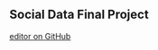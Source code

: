 ## Social Data Final Project

[editor on GitHub](https://github.com/Iman1997/socialdatawebsite/edit/gh-pages/index.md)

<html lang="en">
  <head>
      <meta charset="utf-8">
      <title>Bokeh Plot</title>
        <script type="text/javascript" src="https://cdn.bokeh.org/bokeh/release/bokeh-2.4.2.min.js"></script>
        <script type="text/javascript">
            Bokeh.set_log_level("info");
        </script>  
  </head>
  <body>
              <div class="bk-root" id="086a0bb3-4878-4a31-9b52-f856897c20e6" data-root-id="1986"></div> 
        <script type="application/json" id="2587">
          {"1860289c-3ef2-45ee-8f95-f5b0a6f41348":{"defs":[],"roots":{"references":[{"attributes":{"tabs":[{"id":"1875"},{"id":"1930"},{"id":"1985"}]},"id":"1986","type":"Tabs"},{"attributes":{"below":[{"id":"1943"}],"center":[{"id":"1946"},{"id":"1950"},{"id":"1981"}],"left":[{"id":"1947"}],"renderers":[{"id":"1969"}],"title":{"id":"1933"},"toolbar":{"id":"1958"},"x_range":{"id":"1935"},"x_scale":{"id":"1939"},"y_range":{"id":"1937"},"y_scale":{"id":"1941"}},"id":"1932","subtype":"Figure","type":"Plot"},{"attributes":{"click_policy":"mute","coordinates":null,"group":null,"items":[{"id":"1982"}]},"id":"1981","type":"Legend"},{"attributes":{"source":{"id":"1931"}},"id":"1970","type":"CDSView"},{"attributes":{"fill_alpha":{"value":0.2},"fill_color":{"value":"#748074"},"hatch_alpha":{"value":0.2},"hatch_color":{"value":"#748074"},"line_alpha":{"value":0.2},"line_color":{"value":"white"},"top":{"field":"SpotPriceDKK"},"x":{"field":"Hour"}},"id":"1968","type":"VBar"},{"attributes":{"coordinates":null,"data_source":{"id":"1931"},"glyph":{"id":"1966"},"group":null,"hover_glyph":null,"muted_glyph":{"id":"1968"},"nonselection_glyph":{"id":"1967"},"view":{"id":"1970"}},"id":"1969","type":"GlyphRenderer"},{"attributes":{"data":{"Month":[1,2,3,4,5,6,7,8,9,10,11,12],"SpotPriceDKK":{"__ndarray__":"xiRqTKJ2aEC5HoXr0f9gQPLmRdCI32FAorLD1OW/XUByMCgHg1xgQEqf9EmfI2pACjmSkCOCZ0Dk/zz+T49xQFft6Ux2JnJA3CfMocdnaEDQHTkhlqxrQM0CA0xYC3FA","dtype":"float64","order":"little","shape":[12]}},"selected":{"id":"1869"},"selection_policy":{"id":"1868"}},"id":"1821","type":"ColumnDataSource"},{"attributes":{"label":{"value":"Hourly energy price"},"renderers":[{"id":"1969"}]},"id":"1982","type":"LegendItem"},{"attributes":{},"id":"1897","type":"WheelZoomTool"},{"attributes":{},"id":"1880","type":"DataRange1d"},{"attributes":{},"id":"1893","type":"BasicTicker"},{"attributes":{},"id":"1889","type":"BasicTicker"},{"attributes":{"axis":{"id":"1833"},"coordinates":null,"group":null,"ticker":null},"id":"1836","type":"Grid"},{"attributes":{"bottom_units":"screen","coordinates":null,"fill_alpha":0.5,"fill_color":"lightgrey","group":null,"left_units":"screen","level":"overlay","line_alpha":1.0,"line_color":"black","line_dash":[4,4],"line_width":2,"right_units":"screen","syncable":false,"top_units":"screen"},"id":"1847","type":"BoxAnnotation"},{"attributes":{},"id":"1829","type":"LinearScale"},{"attributes":{},"id":"1901","type":"HelpTool"},{"attributes":{"callback":null,"renderers":[{"id":"1969"}],"tooltips":[["Hourly energy price","@SpotPriceDKK"]]},"id":"1983","type":"HoverTool"},{"attributes":{},"id":"1831","type":"LinearScale"},{"attributes":{"axis":{"id":"1888"},"coordinates":null,"group":null,"ticker":null},"id":"1891","type":"Grid"},{"attributes":{"axis_label":"Day of week","coordinates":null,"formatter":{"id":"1921"},"group":null,"major_label_policy":{"id":"1922"},"ticker":{"id":"1889"}},"id":"1888","type":"LinearAxis"},{"attributes":{"axis":{"id":"1892"},"coordinates":null,"dimension":1,"group":null,"ticker":null},"id":"1895","type":"Grid"},{"attributes":{},"id":"1884","type":"LinearScale"},{"attributes":{"fill_alpha":{"value":0.1},"fill_color":{"value":"#748074"},"hatch_alpha":{"value":0.1},"hatch_color":{"value":"#748074"},"line_alpha":{"value":0.1},"line_color":{"value":"white"},"top":{"field":"SpotPriceDKK"},"x":{"field":"Month"}},"id":"1857","type":"VBar"},{"attributes":{"axis_label":"Energy price","coordinates":null,"formatter":{"id":"1918"},"group":null,"major_label_policy":{"id":"1919"},"ticker":{"id":"1893"}},"id":"1892","type":"LinearAxis"},{"attributes":{},"id":"1973","type":"BasicTickFormatter"},{"attributes":{},"id":"1886","type":"LinearScale"},{"attributes":{"coordinates":null,"group":null,"text":"Weekly energy price"},"id":"1878","type":"Title"},{"attributes":{"child":{"id":"1877"},"title":"Daily"},"id":"1930","type":"Panel"},{"attributes":{},"id":"1974","type":"AllLabels"},{"attributes":{},"id":"1882","type":"DataRange1d"},{"attributes":{"fill_alpha":{"value":0.1},"fill_color":{"value":"#748074"},"hatch_alpha":{"value":0.1},"hatch_color":{"value":"#748074"},"line_alpha":{"value":0.1},"line_color":{"value":"white"},"top":{"field":"SpotPriceDKK"},"x":{"field":"Weekday"}},"id":"1912","type":"VBar"},{"attributes":{},"id":"1976","type":"BasicTickFormatter"},{"attributes":{},"id":"1896","type":"PanTool"},{"attributes":{"overlay":{"id":"1902"}},"id":"1898","type":"BoxZoomTool"},{"attributes":{"axis":{"id":"1837"},"coordinates":null,"dimension":1,"group":null,"ticker":null},"id":"1840","type":"Grid"},{"attributes":{},"id":"1899","type":"SaveTool"},{"attributes":{},"id":"1977","type":"AllLabels"},{"attributes":{},"id":"1900","type":"ResetTool"},{"attributes":{"bottom_units":"screen","coordinates":null,"fill_alpha":0.5,"fill_color":"lightgrey","group":null,"left_units":"screen","level":"overlay","line_alpha":1.0,"line_color":"black","line_dash":[4,4],"line_width":2,"right_units":"screen","syncable":false,"top_units":"screen"},"id":"1902","type":"BoxAnnotation"},{"attributes":{},"id":"1838","type":"BasicTicker"},{"attributes":{"source":{"id":"1876"}},"id":"1915","type":"CDSView"},{"attributes":{},"id":"1924","type":"Selection"},{"attributes":{},"id":"1978","type":"UnionRenderers"},{"attributes":{"data":{"SpotPriceDKK":{"__ndarray__":"kl8s+QUga0CpZjdDAE9sQDcFmYhR4GtANPguV6Zfa0ALGxfYB3prQK+6d0hUjGNA+OP2yyf7X0A=","dtype":"float64","order":"little","shape":[7]},"Weekday":[0,1,2,3,4,5,6]},"selected":{"id":"1924"},"selection_policy":{"id":"1923"}},"id":"1876","type":"ColumnDataSource"},{"attributes":{"source":{"id":"1821"}},"id":"1860","type":"CDSView"},{"attributes":{},"id":"1979","type":"Selection"},{"attributes":{"fill_color":{"value":"#748074"},"hatch_color":{"value":"#748074"},"line_color":{"value":"white"},"top":{"field":"SpotPriceDKK"},"x":{"field":"Weekday"}},"id":"1911","type":"VBar"},{"attributes":{"axis_label":"Month of year","coordinates":null,"formatter":{"id":"1866"},"group":null,"major_label_policy":{"id":"1867"},"ticker":{"id":"1834"}},"id":"1833","type":"LinearAxis"},{"attributes":{"tools":[{"id":"1841"},{"id":"1842"},{"id":"1843"},{"id":"1844"},{"id":"1845"},{"id":"1846"},{"id":"1873"}]},"id":"1848","type":"Toolbar"},{"attributes":{},"id":"1923","type":"UnionRenderers"},{"attributes":{"click_policy":"mute","coordinates":null,"group":null,"items":[{"id":"1872"}]},"id":"1871","type":"Legend"},{"attributes":{},"id":"1834","type":"BasicTicker"},{"attributes":{"fill_alpha":{"value":0.2},"fill_color":{"value":"#748074"},"hatch_alpha":{"value":0.2},"hatch_color":{"value":"#748074"},"line_alpha":{"value":0.2},"line_color":{"value":"white"},"top":{"field":"SpotPriceDKK"},"x":{"field":"Month"}},"id":"1858","type":"VBar"},{"attributes":{"label":{"value":"Monthly energy price"},"renderers":[{"id":"1859"}]},"id":"1872","type":"LegendItem"},{"attributes":{"coordinates":null,"data_source":{"id":"1821"},"glyph":{"id":"1856"},"group":null,"hover_glyph":null,"muted_glyph":{"id":"1858"},"nonselection_glyph":{"id":"1857"},"view":{"id":"1860"}},"id":"1859","type":"GlyphRenderer"},{"attributes":{"axis_label":"Energy price","coordinates":null,"formatter":{"id":"1863"},"group":null,"major_label_policy":{"id":"1864"},"ticker":{"id":"1838"}},"id":"1837","type":"LinearAxis"},{"attributes":{"below":[{"id":"1888"}],"center":[{"id":"1891"},{"id":"1895"},{"id":"1926"}],"left":[{"id":"1892"}],"renderers":[{"id":"1914"}],"title":{"id":"1878"},"toolbar":{"id":"1903"},"x_range":{"id":"1880"},"x_scale":{"id":"1884"},"y_range":{"id":"1882"},"y_scale":{"id":"1886"}},"id":"1877","subtype":"Figure","type":"Plot"},{"attributes":{"coordinates":null,"data_source":{"id":"1876"},"glyph":{"id":"1911"},"group":null,"hover_glyph":null,"muted_glyph":{"id":"1913"},"nonselection_glyph":{"id":"1912"},"view":{"id":"1915"}},"id":"1914","type":"GlyphRenderer"},{"attributes":{"callback":null,"renderers":[{"id":"1859"}],"tooltips":[["Monthly energy price","@SpotPriceDKK"]]},"id":"1873","type":"HoverTool"},{"attributes":{"click_policy":"mute","coordinates":null,"group":null,"items":[{"id":"1927"}]},"id":"1926","type":"Legend"},{"attributes":{"data":{"Hour":[0,1,2,3,4,5,6,7,8,9,10,11,12,13,14,15,16,17,18,19,20,21,22,23],"SpotPriceDKK":{"__ndarray__":"3rZETPOCYkA8W1xUbadgQAR6DSuvLl9Aop/OX7U7XkD3Qml4jH1fQHRVkiDr02FA1nMznsU8Z0CIppCsxeZtQOy8SrhLl3BAM/WsT8i4bkCRR5Wr7ExsQPsA2VUcImtABbm5VCShaUDn8JGWlRxoQH4m1L5WHGdAzAcix07EZ0AgaVnJa/ppQCd919OtaG9AqSn3Xvu+cEAoVi3wIy9xQFEM1R7RXm5AuEhguMTkakAhs6NRekBoQPqBm6VddmRA","dtype":"float64","order":"little","shape":[24]}},"selected":{"id":"1979"},"selection_policy":{"id":"1978"}},"id":"1931","type":"ColumnDataSource"},{"attributes":{"tools":[{"id":"1896"},{"id":"1897"},{"id":"1898"},{"id":"1899"},{"id":"1900"},{"id":"1901"},{"id":"1928"}]},"id":"1903","type":"Toolbar"},{"attributes":{"callback":null,"renderers":[{"id":"1914"}],"tooltips":[["Weekly energy price","@SpotPriceDKK"]]},"id":"1928","type":"HoverTool"},{"attributes":{"label":{"value":"Weekly energy price"},"renderers":[{"id":"1914"}]},"id":"1927","type":"LegendItem"},{"attributes":{"fill_alpha":{"value":0.2},"fill_color":{"value":"#748074"},"hatch_alpha":{"value":0.2},"hatch_color":{"value":"#748074"},"line_alpha":{"value":0.2},"line_color":{"value":"white"},"top":{"field":"SpotPriceDKK"},"x":{"field":"Weekday"}},"id":"1913","type":"VBar"},{"attributes":{"fill_color":{"value":"#748074"},"hatch_color":{"value":"#748074"},"line_color":{"value":"white"},"top":{"field":"SpotPriceDKK"},"x":{"field":"Hour"}},"id":"1966","type":"VBar"},{"attributes":{"coordinates":null,"group":null,"text":"Monthly energy price"},"id":"1823","type":"Title"},{"attributes":{},"id":"1827","type":"DataRange1d"},{"attributes":{},"id":"1825","type":"DataRange1d"},{"attributes":{},"id":"1869","type":"Selection"},{"attributes":{},"id":"1868","type":"UnionRenderers"},{"attributes":{},"id":"1918","type":"BasicTickFormatter"},{"attributes":{},"id":"1864","type":"AllLabels"},{"attributes":{},"id":"1919","type":"AllLabels"},{"attributes":{},"id":"1952","type":"WheelZoomTool"},{"attributes":{},"id":"1935","type":"DataRange1d"},{"attributes":{},"id":"1921","type":"BasicTickFormatter"},{"attributes":{"axis":{"id":"1947"},"coordinates":null,"dimension":1,"group":null,"ticker":null},"id":"1950","type":"Grid"},{"attributes":{},"id":"1845","type":"ResetTool"},{"attributes":{},"id":"1844","type":"SaveTool"},{"attributes":{},"id":"1922","type":"AllLabels"},{"attributes":{},"id":"1948","type":"BasicTicker"},{"attributes":{},"id":"1944","type":"BasicTicker"},{"attributes":{},"id":"1863","type":"BasicTickFormatter"},{"attributes":{},"id":"1954","type":"SaveTool"},{"attributes":{"axis_label":"Energy price","coordinates":null,"formatter":{"id":"1973"},"group":null,"major_label_policy":{"id":"1974"},"ticker":{"id":"1948"}},"id":"1947","type":"LinearAxis"},{"attributes":{},"id":"1846","type":"HelpTool"},{"attributes":{"child":{"id":"1932"},"title":"Hourly"},"id":"1985","type":"Panel"},{"attributes":{},"id":"1841","type":"PanTool"},{"attributes":{},"id":"1867","type":"AllLabels"},{"attributes":{"axis_label":"Hour of day","coordinates":null,"formatter":{"id":"1976"},"group":null,"major_label_policy":{"id":"1977"},"ticker":{"id":"1944"}},"id":"1943","type":"LinearAxis"},{"attributes":{},"id":"1939","type":"LinearScale"},{"attributes":{"overlay":{"id":"1957"}},"id":"1953","type":"BoxZoomTool"},{"attributes":{},"id":"1955","type":"ResetTool"},{"attributes":{"fill_color":{"value":"#748074"},"hatch_color":{"value":"#748074"},"line_color":{"value":"white"},"top":{"field":"SpotPriceDKK"},"x":{"field":"Month"}},"id":"1856","type":"VBar"},{"attributes":{"coordinates":null,"group":null,"text":"Hourly energy price"},"id":"1933","type":"Title"},{"attributes":{},"id":"1842","type":"WheelZoomTool"},{"attributes":{},"id":"1941","type":"LinearScale"},{"attributes":{},"id":"1956","type":"HelpTool"},{"attributes":{"fill_alpha":{"value":0.1},"fill_color":{"value":"#748074"},"hatch_alpha":{"value":0.1},"hatch_color":{"value":"#748074"},"line_alpha":{"value":0.1},"line_color":{"value":"white"},"top":{"field":"SpotPriceDKK"},"x":{"field":"Hour"}},"id":"1967","type":"VBar"},{"attributes":{},"id":"1937","type":"DataRange1d"},{"attributes":{"axis":{"id":"1943"},"coordinates":null,"group":null,"ticker":null},"id":"1946","type":"Grid"},{"attributes":{"bottom_units":"screen","coordinates":null,"fill_alpha":0.5,"fill_color":"lightgrey","group":null,"left_units":"screen","level":"overlay","line_alpha":1.0,"line_color":"black","line_dash":[4,4],"line_width":2,"right_units":"screen","syncable":false,"top_units":"screen"},"id":"1957","type":"BoxAnnotation"},{"attributes":{"child":{"id":"1822"},"title":"Monthly"},"id":"1875","type":"Panel"},{"attributes":{},"id":"1951","type":"PanTool"},{"attributes":{"tools":[{"id":"1951"},{"id":"1952"},{"id":"1953"},{"id":"1954"},{"id":"1955"},{"id":"1956"},{"id":"1983"}]},"id":"1958","type":"Toolbar"},{"attributes":{"overlay":{"id":"1847"}},"id":"1843","type":"BoxZoomTool"},{"attributes":{"below":[{"id":"1833"}],"center":[{"id":"1836"},{"id":"1840"},{"id":"1871"}],"left":[{"id":"1837"}],"renderers":[{"id":"1859"}],"title":{"id":"1823"},"toolbar":{"id":"1848"},"x_range":{"id":"1825"},"x_scale":{"id":"1829"},"y_range":{"id":"1827"},"y_scale":{"id":"1831"}},"id":"1822","subtype":"Figure","type":"Plot"},{"attributes":{},"id":"1866","type":"BasicTickFormatter"}],"root_ids":["1986"]},"title":"Bokeh Application","version":"2.4.2"}}
        </script>
        <script type="text/javascript">
          (function() {
            const fn = function() {
              Bokeh.safely(function() {
                (function(root) {
                  function embed_document(root) {
                    
                  const docs_json = document.getElementById('2587').textContent;
                  const render_items = [{"docid":"1860289c-3ef2-45ee-8f95-f5b0a6f41348","root_ids":["1986"],"roots":{"1986":"086a0bb3-4878-4a31-9b52-f856897c20e6"}}];
                  root.Bokeh.embed.embed_items(docs_json, render_items);
                
                  }
                  if (root.Bokeh !== undefined) {
                    embed_document(root);
                  } else {
                    let attempts = 0;
                    const timer = setInterval(function(root) {
                      if (root.Bokeh !== undefined) {
                        clearInterval(timer);
                        embed_document(root);
                      } else {
                        attempts++;
                        if (attempts > 100) {
                          clearInterval(timer);
                          console.log("Bokeh: ERROR: Unable to run BokehJS code because BokehJS library is missing");
                        }
                      }
                    }, 10, root)
                  }
                })(window);
              });
            };
            if (document.readyState != "loading") fn();
            else document.addEventListener("DOMContentLoaded", fn);
          })();
        </script>
  </body>
</html>

<html lang="en">
  <head>
      <meta charset="utf-8">
      <title>Bokeh Plot</title>  
        <script type="text/javascript" src="https://cdn.bokeh.org/bokeh/release/bokeh-2.4.2.min.js"></script>
        <script type="text/javascript">
            Bokeh.set_log_level("info");
        </script>  
  </head>
  <body>
              <div class="bk-root" id="cb082558-90ac-4ed5-8fd0-d5d1c013297c" data-root-id="5807"></div>
         <script type="application/json" id="6624">
          {"5b117451-04a4-4d11-a886-641847ffa203":{"defs":[],"roots":{"references":[{"attributes":{"tabs":[{"id":"5806"},{"id":"5733"},{"id":"4769"}]},"id":"5807","type":"Tabs"},{"attributes":{"source":{"id":"3115"}},"id":"5717","type":"CDSView"},{"attributes":{"source":{"id":"3114"}},"id":"5699","type":"CDSView"},{"attributes":{},"id":"5673","type":"BasicTicker"},{"attributes":{"source":{"id":"3189"}},"id":"4735","type":"CDSView"},{"attributes":{"below":[{"id":"5672"}],"center":[{"id":"5675"},{"id":"5679"},{"id":"5710"}],"left":[{"id":"5676"}],"renderers":[{"id":"5698"},{"id":"5716"}],"title":{"id":"5662"},"toolbar":{"id":"5687"},"x_range":{"id":"5664"},"x_scale":{"id":"5668"},"y_range":{"id":"5666"},"y_scale":{"id":"5670"}},"id":"5661","subtype":"Figure","type":"Plot"},{"attributes":{"overlay":{"id":"5686"}},"id":"5682","type":"BoxZoomTool"},{"attributes":{"click_policy":"mute","coordinates":null,"group":null,"items":[{"id":"5711"},{"id":"5730"}]},"id":"5710","type":"Legend"},{"attributes":{},"id":"3108","type":"Selection"},{"attributes":{"source":{"id":"3039"}},"id":"5772","type":"CDSView"},{"attributes":{"data":{"Month":{"__ndarray__":"AAAAAAAA8D8AAAAAAAAAQAAAAAAAAAhAAAAAAAAAEEAAAAAAAAAUQAAAAAAAABhAAAAAAAAAHEAAAAAAAAAgQAAAAAAAACJAAAAAAAAAJEAAAAAAAAAmQAAAAAAAAChA","dtype":"float64","order":"little","shape":[12]},"Sum":{"__ndarray__":"927+SPt9sECrVguL/tywQO1z5rxlea9AaEUjAb0ZrEDU4Twzx76rQEZGRfKDaaxAU3sgtZOqqkDMd8B8z8esQNhsq5REiqxAOik0gkOyrkB/xjymmyWwQFxHbS96ALBA","dtype":"float64","order":"little","shape":[12]},"fraction":{"__ndarray__":"/9dV/eIB5z9ABCiw+CDsPxgoF/K22e8/O40yzUS18D8WyQFAYF7wPz6lZXIg8O8/+iOsllZI8D8ZDqOXG4LwPzWQcYdIOfA/JB8Jeb3w8D86sLBxr8XwP2PR70ilBfA/","dtype":"float64","order":"little","shape":[12]}},"selected":{"id":"3088"},"selection_policy":{"id":"3087"}},"id":"3039","type":"ColumnDataSource"},{"attributes":{},"id":"3183","type":"Selection"},{"attributes":{},"id":"3258","type":"Selection"},{"attributes":{"fill_alpha":{"value":0.2},"fill_color":{"value":"#748074"},"hatch_alpha":{"value":0.2},"hatch_color":{"value":"#748074"},"line_alpha":{"value":0.2},"line_color":{"value":"white"},"top":{"field":"Sum"},"x":{"field":"Weekday"}},"id":"5697","type":"VBar"},{"attributes":{"fill_alpha":{"value":0.2},"fill_color":{"value":"#748074"},"hatch_alpha":{"value":0.2},"hatch_color":{"value":"#748074"},"line_alpha":{"value":0.2},"line_color":{"value":"white"},"top":{"field":"Sum"},"x":{"field":"Hour"}},"id":"4733","type":"VBar"},{"attributes":{},"id":"3182","type":"UnionRenderers"},{"attributes":{"coordinates":null,"data_source":{"id":"3114"},"glyph":{"id":"5695"},"group":null,"hover_glyph":null,"muted_glyph":{"id":"5697"},"nonselection_glyph":{"id":"5696"},"view":{"id":"5699"}},"id":"5698","type":"GlyphRenderer"},{"attributes":{"coordinates":null,"data_source":{"id":"3189"},"glyph":{"id":"4731"},"group":null,"hover_glyph":null,"muted_glyph":{"id":"4733"},"nonselection_glyph":{"id":"4732"},"view":{"id":"4735"}},"id":"4734","type":"GlyphRenderer"},{"attributes":{},"id":"5756","type":"SaveTool"},{"attributes":{"click_policy":"mute","coordinates":null,"group":null,"items":[{"id":"5784"},{"id":"5803"}]},"id":"5783","type":"Legend"},{"attributes":{"label":{"value":"Daily average green production (MWh/h)"},"renderers":[{"id":"5716"}]},"id":"5730","type":"LegendItem"},{"attributes":{},"id":"3107","type":"UnionRenderers"},{"attributes":{},"id":"3257","type":"UnionRenderers"},{"attributes":{"fill_alpha":{"value":0.2},"fill_color":{"value":"#748074"},"hatch_alpha":{"value":0.2},"hatch_color":{"value":"#748074"},"line_alpha":{"value":0.2},"line_color":{"value":"white"},"top":{"field":"Sum"},"x":{"field":"Month"}},"id":"5770","type":"VBar"},{"attributes":{"coordinates":null,"data_source":{"id":"3039"},"glyph":{"id":"5768"},"group":null,"hover_glyph":null,"muted_glyph":{"id":"5770"},"nonselection_glyph":{"id":"5769"},"view":{"id":"5772"}},"id":"5771","type":"GlyphRenderer"},{"attributes":{},"id":"5666","type":"DataRange1d"},{"attributes":{"label":{"value":"Monthly average production (MWh/h)"},"renderers":[{"id":"5771"}]},"id":"5784","type":"LegendItem"},{"attributes":{"coordinates":null,"group":null,"text":"Daily average production (MWh/h)"},"id":"5662","type":"Title"},{"attributes":{"tools":[{"id":"5753"},{"id":"5754"},{"id":"5755"},{"id":"5756"},{"id":"5757"},{"id":"5758"},{"id":"5804"}]},"id":"5760","type":"Toolbar"},{"attributes":{"fill_alpha":{"value":0.1},"fill_color":{"value":"#748074"},"hatch_alpha":{"value":0.1},"hatch_color":{"value":"#748074"},"line_alpha":{"value":0.1},"line_color":{"value":"white"},"top":{"field":"Sum"},"x":{"field":"Weekday"}},"id":"5696","type":"VBar"},{"attributes":{},"id":"5668","type":"LinearScale"},{"attributes":{"coordinates":null,"group":null,"text":"Hourly average production (MWh/h)"},"id":"4698","type":"Title"},{"attributes":{"fill_alpha":{"value":0.2},"fill_color":{"value":"green"},"hatch_alpha":{"value":0.2},"hatch_color":{"value":"green"},"line_alpha":{"value":0.2},"line_color":{"value":"white"},"top":{"field":"Sum"},"x":{"field":"Weekday"}},"id":"5715","type":"VBar"},{"attributes":{},"id":"5680","type":"PanTool"},{"attributes":{"source":{"id":"3040"}},"id":"5790","type":"CDSView"},{"attributes":{},"id":"5754","type":"WheelZoomTool"},{"attributes":{"coordinates":null,"data_source":{"id":"3115"},"glyph":{"id":"5713"},"group":null,"hover_glyph":null,"muted_glyph":{"id":"5715"},"nonselection_glyph":{"id":"5714"},"view":{"id":"5717"}},"id":"5716","type":"GlyphRenderer"},{"attributes":{"data":{"OffshoreWindPower":{"__ndarray__":"1m09pLtDhkBCw811mkWGQMwjxjxi2IZAYLqLFRx7h0B/U55LNJyFQPSRTDgRS4dARpAvJK67iEA=","dtype":"float64","order":"little","shape":[7]},"OnshoreWindPower":{"__ndarray__":"WvasoxYFkECtpSdH0yGQQKGjCzq67JBAglG97/mikUA4qLadpuyOQDmLUcUr3ZFAfi40jwe4lEA=","dtype":"float64","order":"little","shape":[7]},"SolarPower":{"__ndarray__":"U46bOFTtYkDo6hS1h5piQLs3sHsDK2JAPzWsDlVAYkBri4MFxZ9hQDEFs1ht4WBAiSO9VnDnX0A=","dtype":"float64","order":"little","shape":[7]},"Sum":{"__ndarray__":"Dx/f/J6EnUCrJLF48ZedQH685MdLnp5AWrVYnJKon0BJ71oVZnicQNk0jgzinp9AbORb0yqKoUA=","dtype":"float64","order":"little","shape":[7]},"Weekday":{"__ndarray__":"AAAAAAAAAAAAAAAAAADwPwAAAAAAAABAAAAAAAAACEAAAAAAAAAQQAAAAAAAABRAAAAAAAAAGEA=","dtype":"float64","order":"little","shape":[7]}},"selected":{"id":"3183"},"selection_policy":{"id":"3182"}},"id":"3115","type":"ColumnDataSource"},{"attributes":{"bottom_units":"screen","coordinates":null,"fill_alpha":0.5,"fill_color":"lightgrey","group":null,"left_units":"screen","level":"overlay","line_alpha":1.0,"line_color":"black","line_dash":[4,4],"line_width":2,"right_units":"screen","syncable":false,"top_units":"screen"},"id":"5759","type":"BoxAnnotation"},{"attributes":{},"id":"4738","type":"BasicTickFormatter"},{"attributes":{"axis_label":"Average production (MWh/h)","coordinates":null,"formatter":{"id":"5775"},"group":null,"major_label_policy":{"id":"5776"},"ticker":{"id":"5750"}},"id":"5749","type":"LinearAxis"},{"attributes":{},"id":"5683","type":"SaveTool"},{"attributes":{},"id":"5750","type":"BasicTicker"},{"attributes":{"fill_alpha":{"value":0.1},"fill_color":{"value":"green"},"hatch_alpha":{"value":0.1},"hatch_color":{"value":"green"},"line_alpha":{"value":0.1},"line_color":{"value":"white"},"top":{"field":"Sum"},"x":{"field":"Weekday"}},"id":"5714","type":"VBar"},{"attributes":{},"id":"4739","type":"AllLabels"},{"attributes":{"below":[{"id":"5745"}],"center":[{"id":"5748"},{"id":"5752"},{"id":"5783"}],"left":[{"id":"5749"}],"renderers":[{"id":"5771"},{"id":"5789"}],"title":{"id":"5735"},"toolbar":{"id":"5760"},"x_range":{"id":"5737"},"x_scale":{"id":"5741"},"y_range":{"id":"5739"},"y_scale":{"id":"5743"}},"id":"5734","subtype":"Figure","type":"Plot"},{"attributes":{"fill_color":{"value":"#748074"},"hatch_color":{"value":"#748074"},"line_color":{"value":"white"},"top":{"field":"Sum"},"x":{"field":"Hour"}},"id":"4731","type":"VBar"},{"attributes":{},"id":"4741","type":"BasicTickFormatter"},{"attributes":{"fill_alpha":{"value":0.1},"fill_color":{"value":"#748074"},"hatch_alpha":{"value":0.1},"hatch_color":{"value":"#748074"},"line_alpha":{"value":0.1},"line_color":{"value":"white"},"top":{"field":"Sum"},"x":{"field":"Hour"}},"id":"4732","type":"VBar"},{"attributes":{"below":[{"id":"4708"}],"center":[{"id":"4711"},{"id":"4715"},{"id":"4746"}],"left":[{"id":"4712"}],"renderers":[{"id":"4734"},{"id":"4752"}],"title":{"id":"4698"},"toolbar":{"id":"4723"},"x_range":{"id":"4700"},"x_scale":{"id":"4704"},"y_range":{"id":"4702"},"y_scale":{"id":"4706"}},"id":"4697","subtype":"Figure","type":"Plot"},{"attributes":{},"id":"5670","type":"LinearScale"},{"attributes":{"data":{"Hour":[0,1,2,3,4,5,6,7,8,9,10,11,12,13,14,15,16,17,18,19,20,21,22,23],"OffshoreWindPower":{"__ndarray__":"4bGTLfllh0CGwpkg/UyHQAuIHquCyYZAgSbpral0hkDswdmajEOGQDHzoWFZS4ZAsITJcbNyhkDUMRWCZsuGQNN1vsmZ2IZAHapd7xCMhkAN9vHcD0KGQD88oY06LYZApuMeI5HohUACxMvq5paFQG8g3+d1goVAgYN36kHbhUBQ/3Cn2baGQHkkgeodkIdAQS7xZyL3h0DfJmo/6GGIQFyCgWuva4hABDNnCVhGiEAxA3UEll6IQBpzx63nA4hA","dtype":"float64","order":"little","shape":[24]},"OnshoreWindPower":{"__ndarray__":"NiFU1clrkEBX3dVo62eQQLuc7zLVSJBA74OZykZEkEDnyqamjTWQQO/l815+B5BAaGZ9KN6jj0AznohXW6GPQNEsMmjPNpBATSNGJWSWkECm8eUKYUaRQO1yEkZEBJJA5zaZ6sNkkkCRKJa3HKCSQH0muyn6rZJABr0KmtLSkkAlE+ye8+6SQIqRmtow1pJAXgl8IS+TkkAGBx1Z8w2SQOMwGbEeZZFAS7uCGT/ckEDKi57b5LaQQA49W8E1gpBA","dtype":"float64","order":"little","shape":[24]},"SolarPower":{"__ndarray__":"aRWTVjFp+T9pFZNWMWn5P+xLCrIpe/k/n3fnmPN++T8+1gD/eaL6P7wwqY+iuBFA0TdQdeTYM0B2czF9LqhNQOhHCa1O9WBAG2rMHbfSbEDq2qfN+TB0QI9BZOqJTnhAphzBH2d5ekCN6hCh73Z6QAFpSWn7mHhAn7j+x+N2dUDNySPykQxxQAj/vujQJ2hAnfn+NFyiXEDxVrL6U9VKQFnm57rTIzJAxRX9Jfj6DkDgymFg5iz8P76xOs50Cvo/","dtype":"float64","order":"little","shape":[24]},"Sum":{"__ndarray__":"655zuCAlnEBfY3hFxBScQFNj61L1s5tADlF0XvuEm0ATbJOS/F2bQLmIVLLjPptAa7b4Xqxam0Cgc7hgoiOcQLeQsiLGwZ1An4WugMN2n0CzcWS207mgQLgQvgNCl6FA8ncMIrP7oUCbIqAKpgSiQHqI/vu5yqFAdxajQBaPoUCgwpZ3wkahQNSBefac0aBADEhiDHMsoEAuracYkhWfQKqRxbWF451AWFNJmugOnUDVJXEXO+2cQEeFcjWsipxA","dtype":"float64","order":"little","shape":[24]}},"selected":{"id":"3258"},"selection_policy":{"id":"3257"}},"id":"3190","type":"ColumnDataSource"},{"attributes":{"fill_color":{"value":"green"},"hatch_color":{"value":"green"},"line_color":{"value":"white"},"top":{"field":"Sum"},"x":{"field":"Hour"}},"id":"4749","type":"VBar"},{"attributes":{},"id":"4742","type":"AllLabels"},{"attributes":{},"id":"4700","type":"DataRange1d"},{"attributes":{},"id":"4702","type":"DataRange1d"},{"attributes":{},"id":"5775","type":"BasicTickFormatter"},{"attributes":{},"id":"4706","type":"LinearScale"},{"attributes":{"axis_label":"Average production (MWh/h)","coordinates":null,"formatter":{"id":"5702"},"group":null,"major_label_policy":{"id":"5703"},"ticker":{"id":"5677"}},"id":"5676","type":"LinearAxis"},{"attributes":{},"id":"5776","type":"AllLabels"},{"attributes":{},"id":"4709","type":"BasicTicker"},{"attributes":{"axis":{"id":"4708"},"coordinates":null,"group":null,"ticker":null},"id":"4711","type":"Grid"},{"attributes":{"fill_color":{"value":"#748074"},"hatch_color":{"value":"#748074"},"line_color":{"value":"white"},"top":{"field":"Sum"},"x":{"field":"Weekday"}},"id":"5695","type":"VBar"},{"attributes":{},"id":"4704","type":"LinearScale"},{"attributes":{},"id":"5778","type":"BasicTickFormatter"},{"attributes":{"axis_label":"Hour of day","coordinates":null,"formatter":{"id":"4741"},"group":null,"major_label_policy":{"id":"4742"},"ticker":{"id":"4709"}},"id":"4708","type":"LinearAxis"},{"attributes":{},"id":"5753","type":"PanTool"},{"attributes":{},"id":"5664","type":"DataRange1d"},{"attributes":{"fill_alpha":{"value":0.1},"fill_color":{"value":"#748074"},"hatch_alpha":{"value":0.1},"hatch_color":{"value":"#748074"},"line_alpha":{"value":0.1},"line_color":{"value":"white"},"top":{"field":"Sum"},"x":{"field":"Month"}},"id":"5769","type":"VBar"},{"attributes":{},"id":"5779","type":"AllLabels"},{"attributes":{},"id":"5677","type":"BasicTicker"},{"attributes":{"overlay":{"id":"4722"}},"id":"4718","type":"BoxZoomTool"},{"attributes":{"label":{"value":"Hourly average production (MWh/h)"},"renderers":[{"id":"4734"}]},"id":"4747","type":"LegendItem"},{"attributes":{"axis_label":"Average production (MWh/h)","coordinates":null,"formatter":{"id":"4738"},"group":null,"major_label_policy":{"id":"4739"},"ticker":{"id":"4713"}},"id":"4712","type":"LinearAxis"},{"attributes":{"label":{"value":"Monthly average green production (MWh/h)"},"renderers":[{"id":"5789"}]},"id":"5803","type":"LegendItem"},{"attributes":{},"id":"4721","type":"HelpTool"},{"attributes":{"fill_color":{"value":"green"},"hatch_color":{"value":"green"},"line_color":{"value":"white"},"top":{"field":"Sum"},"x":{"field":"Weekday"}},"id":"5713","type":"VBar"},{"attributes":{},"id":"4713","type":"BasicTicker"},{"attributes":{},"id":"4719","type":"SaveTool"},{"attributes":{},"id":"5681","type":"WheelZoomTool"},{"attributes":{},"id":"4720","type":"ResetTool"},{"attributes":{"axis":{"id":"5676"},"coordinates":null,"dimension":1,"group":null,"ticker":null},"id":"5679","type":"Grid"},{"attributes":{"axis_label":"Day of week","coordinates":null,"formatter":{"id":"5705"},"group":null,"major_label_policy":{"id":"5706"},"ticker":{"id":"5673"}},"id":"5672","type":"LinearAxis"},{"attributes":{"axis":{"id":"5672"},"coordinates":null,"group":null,"ticker":null},"id":"5675","type":"Grid"},{"attributes":{"overlay":{"id":"5759"}},"id":"5755","type":"BoxZoomTool"},{"attributes":{"axis":{"id":"5749"},"coordinates":null,"dimension":1,"group":null,"ticker":null},"id":"5752","type":"Grid"},{"attributes":{"bottom_units":"screen","coordinates":null,"fill_alpha":0.5,"fill_color":"lightgrey","group":null,"left_units":"screen","level":"overlay","line_alpha":1.0,"line_color":"black","line_dash":[4,4],"line_width":2,"right_units":"screen","syncable":false,"top_units":"screen"},"id":"4722","type":"BoxAnnotation"},{"attributes":{},"id":"5741","type":"LinearScale"},{"attributes":{"axis_label":"Month of year","coordinates":null,"formatter":{"id":"5778"},"group":null,"major_label_policy":{"id":"5779"},"ticker":{"id":"5746"}},"id":"5745","type":"LinearAxis"},{"attributes":{"tools":[{"id":"4716"},{"id":"4717"},{"id":"4718"},{"id":"4719"},{"id":"4720"},{"id":"4721"},{"id":"4767"}]},"id":"4723","type":"Toolbar"},{"attributes":{"axis":{"id":"4712"},"coordinates":null,"dimension":1,"group":null,"ticker":null},"id":"4715","type":"Grid"},{"attributes":{"fill_color":{"value":"#748074"},"hatch_color":{"value":"#748074"},"line_color":{"value":"white"},"top":{"field":"Sum"},"x":{"field":"Month"}},"id":"5768","type":"VBar"},{"attributes":{},"id":"5757","type":"ResetTool"},{"attributes":{},"id":"5758","type":"HelpTool"},{"attributes":{"axis":{"id":"5745"},"coordinates":null,"group":null,"ticker":null},"id":"5748","type":"Grid"},{"attributes":{"coordinates":null,"group":null,"text":"Monthly average production (MWh/h)"},"id":"5735","type":"Title"},{"attributes":{"click_policy":"mute","coordinates":null,"group":null,"items":[{"id":"4747"},{"id":"4766"}]},"id":"4746","type":"Legend"},{"attributes":{"fill_color":{"value":"green"},"hatch_color":{"value":"green"},"line_color":{"value":"white"},"top":{"field":"Sum"},"x":{"field":"Month"}},"id":"5786","type":"VBar"},{"attributes":{},"id":"5746","type":"BasicTicker"},{"attributes":{"label":{"value":"Daily average production (MWh/h)"},"renderers":[{"id":"5698"}]},"id":"5711","type":"LegendItem"},{"attributes":{"child":{"id":"5661"},"title":"Daily"},"id":"5733","type":"Panel"},{"attributes":{},"id":"5737","type":"DataRange1d"},{"attributes":{"data":{"Hour":[0,1,2,3,4,5,6,7,8,9,10,11,12,13,14,15,16,17,18,19,20,21,22,23],"Sum":{"__ndarray__":"eeve7YeDqEBpg5FV9J6nQEqxwdcpMqdAP3jsZMstp0C6qCh8THunQKXCxPuxoKhAcO/I31Guq0Dxkv3R5EivQG8WXvr+o7BAf+qGFEH3sED6iMEqRT2xQIbQYAg9MrFAQvNCsA/+sEAjMgyH1uKwQEnZHKR7mLBAp8gtc89RsEAJ0LSb+YewQNiLKGhzorFAI6kFFjqDsUDdzxb23Y+wQLf1tZEYUa9Alf3oJua0rUALfDixSd+rQItzAFDE56lA","dtype":"float64","order":"little","shape":[24]},"fraction":{"__ndarray__":"lBbwWhB24z//11X94gHnP0AEKLD4IOw/GCgX8rbZ7z87jTLNRLXwPxbJAUBgXvA/PqVlciDw7z/6I6yWVkjwPxkOo5cbgvA/NZBxh0g58D8kHwl5vfDwPzqwsHGvxfA/Y9HvSKUF8D8AVlrowi/vP7ILRuGR8u0/8wZdMrc27D/1t9cngN/pP5NF8u2GiOg/ELacLgQs6T8kO3v3223pP2S2p844v+k/MMHBx3p07T9b8wsab53vPzW+jEAKgvA/","dtype":"float64","order":"little","shape":[24]}},"selected":{"id":"3238"},"selection_policy":{"id":"3237"}},"id":"3189","type":"ColumnDataSource"},{"attributes":{"callback":null,"formatters":{"$Sum":"numeral"},"renderers":[{"id":"5698"}],"tooltips":[["Sum of average daily production (MWh/h)","@Sum{0.00}"],["Average fraction of daily green production (MWh/h)","@fraction"]]},"id":"5731","type":"HoverTool"},{"attributes":{},"id":"3087","type":"UnionRenderers"},{"attributes":{},"id":"5739","type":"DataRange1d"},{"attributes":{},"id":"3088","type":"Selection"},{"attributes":{},"id":"5743","type":"LinearScale"},{"attributes":{},"id":"5705","type":"BasicTickFormatter"},{"attributes":{},"id":"4716","type":"PanTool"},{"attributes":{"callback":null,"formatters":{"$Sum":"numeral"},"renderers":[{"id":"4734"}],"tooltips":[["Sum of average hourly production (MWh/h)","@Sum{0.00}"],["Average fraction of hourly green production (MWh/h)","@fraction"]]},"id":"4767","type":"HoverTool"},{"attributes":{"coordinates":null,"data_source":{"id":"3190"},"glyph":{"id":"4749"},"group":null,"hover_glyph":null,"muted_glyph":{"id":"4751"},"nonselection_glyph":{"id":"4750"},"view":{"id":"4753"}},"id":"4752","type":"GlyphRenderer"},{"attributes":{"child":{"id":"4697"},"title":"Hourly"},"id":"4769","type":"Panel"},{"attributes":{"fill_alpha":{"value":0.1},"fill_color":{"value":"green"},"hatch_alpha":{"value":0.1},"hatch_color":{"value":"green"},"line_alpha":{"value":0.1},"line_color":{"value":"white"},"top":{"field":"Sum"},"x":{"field":"Hour"}},"id":"4750","type":"VBar"},{"attributes":{},"id":"3237","type":"UnionRenderers"},{"attributes":{"source":{"id":"3190"}},"id":"4753","type":"CDSView"},{"attributes":{"fill_alpha":{"value":0.2},"fill_color":{"value":"green"},"hatch_alpha":{"value":0.2},"hatch_color":{"value":"green"},"line_alpha":{"value":0.2},"line_color":{"value":"white"},"top":{"field":"Sum"},"x":{"field":"Hour"}},"id":"4751","type":"VBar"},{"attributes":{"data":{"Month":{"__ndarray__":"AAAAAAAA8D8AAAAAAAAAQAAAAAAAAAhAAAAAAAAAEEAAAAAAAAAUQAAAAAAAABhAAAAAAAAAHEAAAAAAAAAgQAAAAAAAACJAAAAAAAAAJEAAAAAAAAAmQAAAAAAAAChA","dtype":"float64","order":"little","shape":[12]},"OffshoreWindPower":{"__ndarray__":"8Arf3XjrkEBB0iXsmVqQQEa3Ei5/NolAiVfiKKu4g0Ck+nxKfiaEQGUI4TyRZntA42mF8yujhEB6UawXJRF5QPKLJb8QE4NAi1jDY53YikBsiJM/8FiKQLNMtbjImohA","dtype":"float64","order":"little","shape":[12]},"OnshoreWindPower":{"__ndarray__":"p/m9M+VrnED33ACyg0adQC0ncI+NFJRA9tZyyh28j0Bny6hsNFWQQK3B5jqhP4RAv1jyiyXQkECM8BpexCSBQNxVrOCqs4tAOiSUDC2rkEA2/S4eIg6RQDTqM974HIxA","dtype":"float64","order":"little","shape":[12]},"SolarPower":{"__ndarray__":"UgxeKAE0MkBYaf96leVFQPhl/E+RvWFAhjccNL98a0CGgw7rTNpvQIdeEsT6snFA8R4L7zE7bED/z+P/PFJtQO4a83WDbGNAnO8xpD+zU0AnF7elAelBQN4oWKZNaiNA","dtype":"float64","order":"little","shape":[12]},"Sum":{"__ndarray__":"ZT4fCxfQpkBBVf8kJSinQMiHPKi/c6FAMR4uYPwpnUAqGUkvvWOeQJI6sJ0zZpVAjnGWwyGpnkCkBvUU84CSQEVUpz7u0JlAeu+4uK9Sn0AleiZL4smeQMZLwWa1gppA","dtype":"float64","order":"little","shape":[12]}},"selected":{"id":"3108"},"selection_policy":{"id":"3107"}},"id":"3040","type":"ColumnDataSource"},{"attributes":{"label":{"value":"Hourly average green production (MWh/h)"},"renderers":[{"id":"4752"}]},"id":"4766","type":"LegendItem"},{"attributes":{},"id":"3238","type":"Selection"},{"attributes":{},"id":"4717","type":"WheelZoomTool"},{"attributes":{},"id":"5703","type":"AllLabels"},{"attributes":{},"id":"3162","type":"UnionRenderers"},{"attributes":{},"id":"3163","type":"Selection"},{"attributes":{"callback":null,"formatters":{"$Sum":"numeral"},"renderers":[{"id":"5771"}],"tooltips":[["Sum of average monthly production (MWh/h)","@Sum{0.00}"],["Average fraction of monthly green production (MWh/h)","@fraction"]]},"id":"5804","type":"HoverTool"},{"attributes":{},"id":"5706","type":"AllLabels"},{"attributes":{"coordinates":null,"data_source":{"id":"3040"},"glyph":{"id":"5786"},"group":null,"hover_glyph":null,"muted_glyph":{"id":"5788"},"nonselection_glyph":{"id":"5787"},"view":{"id":"5790"}},"id":"5789","type":"GlyphRenderer"},{"attributes":{"child":{"id":"5734"},"title":"Monthly"},"id":"5806","type":"Panel"},{"attributes":{"fill_alpha":{"value":0.1},"fill_color":{"value":"green"},"hatch_alpha":{"value":0.1},"hatch_color":{"value":"green"},"line_alpha":{"value":0.1},"line_color":{"value":"white"},"top":{"field":"Sum"},"x":{"field":"Month"}},"id":"5787","type":"VBar"},{"attributes":{"fill_alpha":{"value":0.2},"fill_color":{"value":"green"},"hatch_alpha":{"value":0.2},"hatch_color":{"value":"green"},"line_alpha":{"value":0.2},"line_color":{"value":"white"},"top":{"field":"Sum"},"x":{"field":"Month"}},"id":"5788","type":"VBar"},{"attributes":{"data":{"Sum":{"__ndarray__":"y7OQEQIGr0BpaFMD6IGvQHlHh3eUfK9A1+Urg2Zdr0A1INDOinOuQL//81Bhh6tADJUdpn5Bq0A=","dtype":"float64","order":"little","shape":[7]},"Weekday":{"__ndarray__":"AAAAAAAAAAAAAAAAAADwPwAAAAAAAABAAAAAAAAACEAAAAAAAAAQQAAAAAAAABRAAAAAAAAAGEA=","dtype":"float64","order":"little","shape":[7]},"fraction":{"__ndarray__":"lBbwWhB24z//11X94gHnP0AEKLD4IOw/GCgX8rbZ7z87jTLNRLXwPxbJAUBgXvA/PqVlciDw7z8=","dtype":"float64","order":"little","shape":[7]}},"selected":{"id":"3163"},"selection_policy":{"id":"3162"}},"id":"3114","type":"ColumnDataSource"},{"attributes":{},"id":"5685","type":"HelpTool"},{"attributes":{},"id":"5684","type":"ResetTool"},{"attributes":{},"id":"5702","type":"BasicTickFormatter"},{"attributes":{"bottom_units":"screen","coordinates":null,"fill_alpha":0.5,"fill_color":"lightgrey","group":null,"left_units":"screen","level":"overlay","line_alpha":1.0,"line_color":"black","line_dash":[4,4],"line_width":2,"right_units":"screen","syncable":false,"top_units":"screen"},"id":"5686","type":"BoxAnnotation"},{"attributes":{"tools":[{"id":"5680"},{"id":"5681"},{"id":"5682"},{"id":"5683"},{"id":"5684"},{"id":"5685"},{"id":"5731"}]},"id":"5687","type":"Toolbar"}],"root_ids":["5807"]},"title":"Bokeh Application","version":"2.4.2"}}
        </script>
        <script type="text/javascript">
          (function() {
            const fn = function() {
              Bokeh.safely(function() {
                (function(root) {
                  function embed_document(root) {
                    
                  const docs_json = document.getElementById('6624').textContent;
                  const render_items = [{"docid":"5b117451-04a4-4d11-a886-641847ffa203","root_ids":["5807"],"roots":{"5807":"cb082558-90ac-4ed5-8fd0-d5d1c013297c"}}];
                  root.Bokeh.embed.embed_items(docs_json, render_items);
                
                  }
                  if (root.Bokeh !== undefined) {
                    embed_document(root);
                  } else {
                    let attempts = 0;
                    const timer = setInterval(function(root) {
                      if (root.Bokeh !== undefined) {
                        clearInterval(timer);
                        embed_document(root);
                      } else {
                        attempts++;
                        if (attempts > 100) {
                          clearInterval(timer);
                          console.log("Bokeh: ERROR: Unable to run BokehJS code because BokehJS library is missing");
                        }
                      }
                    }, 10, root)
                  }
                })(window);
              });
            };
            if (document.readyState != "loading") fn();
            else document.addEventListener("DOMContentLoaded", fn);
          })();
        </script>
  </body>
</html>

<html lang="en">
  <head>  
      <meta charset="utf-8">
      <title>Bokeh Plot</title>        
        <script type="text/javascript" src="https://cdn.bokeh.org/bokeh/release/bokeh-2.4.2.min.js"></script>
        <script type="text/javascript">
            Bokeh.set_log_level("info");
        </script>    
  </head>
  <body>
              <div class="bk-root" id="13a6abcd-a223-43e4-8d76-882c2fe44078" data-root-id="3264"></div>      
        <script type="application/json" id="4009">
          {"f989ff04-24fd-44be-b053-fa5a503f3a75":{"defs":[],"roots":{"references":[{"attributes":{"tabs":[{"id":"3113"},{"id":"3188"},{"id":"3263"}]},"id":"3264","type":"Tabs"},{"attributes":{},"id":"3044","type":"DataRange1d"},{"attributes":{"fill_alpha":{"value":0.1},"fill_color":{"value":"green"},"hatch_alpha":{"value":0.1},"hatch_color":{"value":"green"},"line_alpha":{"value":0.1},"line_color":{"value":"white"},"top":{"field":"Sum"},"x":{"field":"Hour"}},"id":"3244","type":"VBar"},{"attributes":{"coordinates":null,"data_source":{"id":"3190"},"glyph":{"id":"3243"},"group":null,"hover_glyph":null,"muted_glyph":{"id":"3245"},"nonselection_glyph":{"id":"3244"},"view":{"id":"3247"}},"id":"3246","type":"GlyphRenderer"},{"attributes":{"fill_alpha":{"value":0.1},"fill_color":{"value":"#748074"},"hatch_alpha":{"value":0.1},"hatch_color":{"value":"#748074"},"line_alpha":{"value":0.1},"line_color":{"value":"white"},"top":{"field":"Sum"},"x":{"field":"Month"}},"id":"3076","type":"VBar"},{"attributes":{"label":{"value":"Hourly average green production (MWh/h)"},"renderers":[{"id":"3171"}]},"id":"3185","type":"LegendItem"},{"attributes":{"child":{"id":"3041"},"title":"Monthly"},"id":"3113","type":"Panel"},{"attributes":{"tools":[{"id":"3135"},{"id":"3136"},{"id":"3137"},{"id":"3138"},{"id":"3139"},{"id":"3140"},{"id":"3186"}]},"id":"3142","type":"Toolbar"},{"attributes":{"source":{"id":"3190"}},"id":"3247","type":"CDSView"},{"attributes":{},"id":"3046","type":"DataRange1d"},{"attributes":{},"id":"3050","type":"LinearScale"},{"attributes":{"fill_alpha":{"value":0.2},"fill_color":{"value":"green"},"hatch_alpha":{"value":0.2},"hatch_color":{"value":"green"},"line_alpha":{"value":0.2},"line_color":{"value":"white"},"top":{"field":"Sum"},"x":{"field":"Hour"}},"id":"3245","type":"VBar"},{"attributes":{"coordinates":null,"group":null,"text":"Hourly average production (MWh/h)"},"id":"3042","type":"Title"},{"attributes":{"callback":null,"formatters":{"$Sum":"numeral"},"renderers":[{"id":"3078"}],"tooltips":[["Sum of average hourly production (MWh/h)","@Sum{0.00}"],["Average fraction of monthly green production (MWh/h)","@fraction"]]},"id":"3111","type":"HoverTool"},{"attributes":{"click_policy":"mute","coordinates":null,"group":null,"items":[{"id":"3241"},{"id":"3260"}]},"id":"3240","type":"Legend"},{"attributes":{},"id":"3053","type":"BasicTicker"},{"attributes":{},"id":"3108","type":"Selection"},{"attributes":{},"id":"3048","type":"LinearScale"},{"attributes":{"data":{"Month":{"__ndarray__":"AAAAAAAA8D8AAAAAAAAAQAAAAAAAAAhAAAAAAAAAEEAAAAAAAAAUQAAAAAAAABhAAAAAAAAAHEAAAAAAAAAgQAAAAAAAACJAAAAAAAAAJEAAAAAAAAAmQAAAAAAAAChA","dtype":"float64","order":"little","shape":[12]},"Sum":{"__ndarray__":"927+SPt9sECrVguL/tywQO1z5rxlea9AaEUjAb0ZrEDU4Twzx76rQEZGRfKDaaxAU3sgtZOqqkDMd8B8z8esQNhsq5REiqxAOik0gkOyrkB/xjymmyWwQFxHbS96ALBA","dtype":"float64","order":"little","shape":[12]},"fraction":{"__ndarray__":"/9dV/eIB5z9ABCiw+CDsPxgoF/K22e8/O40yzUS18D8WyQFAYF7wPz6lZXIg8O8/+iOsllZI8D8ZDqOXG4LwPzWQcYdIOfA/JB8Jeb3w8D86sLBxr8XwP2PR70ilBfA/","dtype":"float64","order":"little","shape":[12]}},"selected":{"id":"3088"},"selection_policy":{"id":"3087"}},"id":"3039","type":"ColumnDataSource"},{"attributes":{},"id":"3061","type":"WheelZoomTool"},{"attributes":{"axis_label":"Hour of day","coordinates":null,"formatter":{"id":"3085"},"group":null,"major_label_policy":{"id":"3086"},"ticker":{"id":"3053"}},"id":"3052","type":"LinearAxis"},{"attributes":{"label":{"value":"Hourly average production (MWh/h)"},"renderers":[{"id":"3228"}]},"id":"3241","type":"LegendItem"},{"attributes":{},"id":"3183","type":"Selection"},{"attributes":{},"id":"3064","type":"ResetTool"},{"attributes":{},"id":"3258","type":"Selection"},{"attributes":{},"id":"3182","type":"UnionRenderers"},{"attributes":{"fill_alpha":{"value":0.1},"fill_color":{"value":"green"},"hatch_alpha":{"value":0.1},"hatch_color":{"value":"green"},"line_alpha":{"value":0.1},"line_color":{"value":"white"},"top":{"field":"Sum"},"x":{"field":"Month"}},"id":"3094","type":"VBar"},{"attributes":{},"id":"3107","type":"UnionRenderers"},{"attributes":{},"id":"3257","type":"UnionRenderers"},{"attributes":{"axis":{"id":"3056"},"coordinates":null,"dimension":1,"group":null,"ticker":null},"id":"3059","type":"Grid"},{"attributes":{"overlay":{"id":"3066"}},"id":"3062","type":"BoxZoomTool"},{"attributes":{"axis":{"id":"3052"},"coordinates":null,"group":null,"ticker":null},"id":"3055","type":"Grid"},{"attributes":{"coordinates":null,"data_source":{"id":"3039"},"glyph":{"id":"3075"},"group":null,"hover_glyph":null,"muted_glyph":{"id":"3077"},"nonselection_glyph":{"id":"3076"},"view":{"id":"3079"}},"id":"3078","type":"GlyphRenderer"},{"attributes":{},"id":"3065","type":"HelpTool"},{"attributes":{"bottom_units":"screen","coordinates":null,"fill_alpha":0.5,"fill_color":"lightgrey","group":null,"left_units":"screen","level":"overlay","line_alpha":1.0,"line_color":"black","line_dash":[4,4],"line_width":2,"right_units":"screen","syncable":false,"top_units":"screen"},"id":"3066","type":"BoxAnnotation"},{"attributes":{"source":{"id":"3039"}},"id":"3079","type":"CDSView"},{"attributes":{},"id":"3135","type":"PanTool"},{"attributes":{"fill_color":{"value":"green"},"hatch_color":{"value":"green"},"line_color":{"value":"white"},"top":{"field":"Sum"},"x":{"field":"Hour"}},"id":"3243","type":"VBar"},{"attributes":{"click_policy":"mute","coordinates":null,"group":null,"items":[{"id":"3091"},{"id":"3110"}]},"id":"3090","type":"Legend"},{"attributes":{},"id":"3063","type":"SaveTool"},{"attributes":{"tools":[{"id":"3060"},{"id":"3061"},{"id":"3062"},{"id":"3063"},{"id":"3064"},{"id":"3065"},{"id":"3111"}]},"id":"3067","type":"Toolbar"},{"attributes":{"label":{"value":"Hourly average production (MWh/h)"},"renderers":[{"id":"3078"}]},"id":"3091","type":"LegendItem"},{"attributes":{"data":{"OffshoreWindPower":{"__ndarray__":"1m09pLtDhkBCw811mkWGQMwjxjxi2IZAYLqLFRx7h0B/U55LNJyFQPSRTDgRS4dARpAvJK67iEA=","dtype":"float64","order":"little","shape":[7]},"OnshoreWindPower":{"__ndarray__":"WvasoxYFkECtpSdH0yGQQKGjCzq67JBAglG97/mikUA4qLadpuyOQDmLUcUr3ZFAfi40jwe4lEA=","dtype":"float64","order":"little","shape":[7]},"SolarPower":{"__ndarray__":"U46bOFTtYkDo6hS1h5piQLs3sHsDK2JAPzWsDlVAYkBri4MFxZ9hQDEFs1ht4WBAiSO9VnDnX0A=","dtype":"float64","order":"little","shape":[7]},"Sum":{"__ndarray__":"Dx/f/J6EnUCrJLF48ZedQH685MdLnp5AWrVYnJKon0BJ71oVZnicQNk0jgzinp9AbORb0yqKoUA=","dtype":"float64","order":"little","shape":[7]},"Weekday":{"__ndarray__":"AAAAAAAAAAAAAAAAAADwPwAAAAAAAABAAAAAAAAACEAAAAAAAAAQQAAAAAAAABRAAAAAAAAAGEA=","dtype":"float64","order":"little","shape":[7]}},"selected":{"id":"3183"},"selection_policy":{"id":"3182"}},"id":"3115","type":"ColumnDataSource"},{"attributes":{"fill_alpha":{"value":0.2},"fill_color":{"value":"#748074"},"hatch_alpha":{"value":0.2},"hatch_color":{"value":"#748074"},"line_alpha":{"value":0.2},"line_color":{"value":"white"},"top":{"field":"Sum"},"x":{"field":"Month"}},"id":"3077","type":"VBar"},{"attributes":{},"id":"3060","type":"PanTool"},{"attributes":{"coordinates":null,"data_source":{"id":"3040"},"glyph":{"id":"3093"},"group":null,"hover_glyph":null,"muted_glyph":{"id":"3095"},"nonselection_glyph":{"id":"3094"},"view":{"id":"3097"}},"id":"3096","type":"GlyphRenderer"},{"attributes":{"coordinates":null,"data_source":{"id":"3114"},"glyph":{"id":"3150"},"group":null,"hover_glyph":null,"muted_glyph":{"id":"3152"},"nonselection_glyph":{"id":"3151"},"view":{"id":"3154"}},"id":"3153","type":"GlyphRenderer"},{"attributes":{},"id":"3139","type":"ResetTool"},{"attributes":{},"id":"3057","type":"BasicTicker"},{"attributes":{"axis_label":"Average production (MWh/h)","coordinates":null,"formatter":{"id":"3157"},"group":null,"major_label_policy":{"id":"3158"},"ticker":{"id":"3132"}},"id":"3131","type":"LinearAxis"},{"attributes":{"below":[{"id":"3052"}],"center":[{"id":"3055"},{"id":"3059"},{"id":"3090"}],"left":[{"id":"3056"}],"renderers":[{"id":"3078"},{"id":"3096"}],"title":{"id":"3042"},"toolbar":{"id":"3067"},"x_range":{"id":"3044"},"x_scale":{"id":"3048"},"y_range":{"id":"3046"},"y_scale":{"id":"3050"}},"id":"3041","subtype":"Figure","type":"Plot"},{"attributes":{"source":{"id":"3040"}},"id":"3097","type":"CDSView"},{"attributes":{"data":{"Hour":[0,1,2,3,4,5,6,7,8,9,10,11,12,13,14,15,16,17,18,19,20,21,22,23],"OffshoreWindPower":{"__ndarray__":"4bGTLfllh0CGwpkg/UyHQAuIHquCyYZAgSbpral0hkDswdmajEOGQDHzoWFZS4ZAsITJcbNyhkDUMRWCZsuGQNN1vsmZ2IZAHapd7xCMhkAN9vHcD0KGQD88oY06LYZApuMeI5HohUACxMvq5paFQG8g3+d1goVAgYN36kHbhUBQ/3Cn2baGQHkkgeodkIdAQS7xZyL3h0DfJmo/6GGIQFyCgWuva4hABDNnCVhGiEAxA3UEll6IQBpzx63nA4hA","dtype":"float64","order":"little","shape":[24]},"OnshoreWindPower":{"__ndarray__":"NiFU1clrkEBX3dVo62eQQLuc7zLVSJBA74OZykZEkEDnyqamjTWQQO/l815+B5BAaGZ9KN6jj0AznohXW6GPQNEsMmjPNpBATSNGJWSWkECm8eUKYUaRQO1yEkZEBJJA5zaZ6sNkkkCRKJa3HKCSQH0muyn6rZJABr0KmtLSkkAlE+ye8+6SQIqRmtow1pJAXgl8IS+TkkAGBx1Z8w2SQOMwGbEeZZFAS7uCGT/ckEDKi57b5LaQQA49W8E1gpBA","dtype":"float64","order":"little","shape":[24]},"SolarPower":{"__ndarray__":"aRWTVjFp+T9pFZNWMWn5P+xLCrIpe/k/n3fnmPN++T8+1gD/eaL6P7wwqY+iuBFA0TdQdeTYM0B2czF9LqhNQOhHCa1O9WBAG2rMHbfSbEDq2qfN+TB0QI9BZOqJTnhAphzBH2d5ekCN6hCh73Z6QAFpSWn7mHhAn7j+x+N2dUDNySPykQxxQAj/vujQJ2hAnfn+NFyiXEDxVrL6U9VKQFnm57rTIzJAxRX9Jfj6DkDgymFg5iz8P76xOs50Cvo/","dtype":"float64","order":"little","shape":[24]},"Sum":{"__ndarray__":"655zuCAlnEBfY3hFxBScQFNj61L1s5tADlF0XvuEm0ATbJOS/F2bQLmIVLLjPptAa7b4Xqxam0Cgc7hgoiOcQLeQsiLGwZ1An4WugMN2n0CzcWS207mgQLgQvgNCl6FA8ncMIrP7oUCbIqAKpgSiQHqI/vu5yqFAdxajQBaPoUCgwpZ3wkahQNSBefac0aBADEhiDHMsoEAuracYkhWfQKqRxbWF451AWFNJmugOnUDVJXEXO+2cQEeFcjWsipxA","dtype":"float64","order":"little","shape":[24]}},"selected":{"id":"3258"},"selection_policy":{"id":"3257"}},"id":"3190","type":"ColumnDataSource"},{"attributes":{"fill_alpha":{"value":0.2},"fill_color":{"value":"#748074"},"hatch_alpha":{"value":0.2},"hatch_color":{"value":"#748074"},"line_alpha":{"value":0.2},"line_color":{"value":"white"},"top":{"field":"Sum"},"x":{"field":"Hour"}},"id":"3227","type":"VBar"},{"attributes":{"fill_color":{"value":"#748074"},"hatch_color":{"value":"#748074"},"line_color":{"value":"white"},"top":{"field":"Sum"},"x":{"field":"Hour"}},"id":"3225","type":"VBar"},{"attributes":{"bottom_units":"screen","coordinates":null,"fill_alpha":0.5,"fill_color":"lightgrey","group":null,"left_units":"screen","level":"overlay","line_alpha":1.0,"line_color":"black","line_dash":[4,4],"line_width":2,"right_units":"screen","syncable":false,"top_units":"screen"},"id":"3216","type":"BoxAnnotation"},{"attributes":{},"id":"3132","type":"BasicTicker"},{"attributes":{"overlay":{"id":"3216"}},"id":"3212","type":"BoxZoomTool"},{"attributes":{},"id":"3210","type":"PanTool"},{"attributes":{"bottom_units":"screen","coordinates":null,"fill_alpha":0.5,"fill_color":"lightgrey","group":null,"left_units":"screen","level":"overlay","line_alpha":1.0,"line_color":"black","line_dash":[4,4],"line_width":2,"right_units":"screen","syncable":false,"top_units":"screen"},"id":"3141","type":"BoxAnnotation"},{"attributes":{},"id":"3136","type":"WheelZoomTool"},{"attributes":{"fill_alpha":{"value":0.1},"fill_color":{"value":"#748074"},"hatch_alpha":{"value":0.1},"hatch_color":{"value":"#748074"},"line_alpha":{"value":0.1},"line_color":{"value":"white"},"top":{"field":"Sum"},"x":{"field":"Hour"}},"id":"3226","type":"VBar"},{"attributes":{"axis":{"id":"3202"},"coordinates":null,"group":null,"ticker":null},"id":"3205","type":"Grid"},{"attributes":{},"id":"3213","type":"SaveTool"},{"attributes":{"child":{"id":"3191"},"title":"Hourly"},"id":"3263","type":"Panel"},{"attributes":{"axis_label":"Average production (MWh/h)","coordinates":null,"formatter":{"id":"3232"},"group":null,"major_label_policy":{"id":"3233"},"ticker":{"id":"3207"}},"id":"3206","type":"LinearAxis"},{"attributes":{},"id":"3082","type":"BasicTickFormatter"},{"attributes":{},"id":"3207","type":"BasicTicker"},{"attributes":{},"id":"3083","type":"AllLabels"},{"attributes":{"axis_label":"Average production (MWh/h)","coordinates":null,"formatter":{"id":"3082"},"group":null,"major_label_policy":{"id":"3083"},"ticker":{"id":"3057"}},"id":"3056","type":"LinearAxis"},{"attributes":{},"id":"3140","type":"HelpTool"},{"attributes":{"axis":{"id":"3131"},"coordinates":null,"dimension":1,"group":null,"ticker":null},"id":"3134","type":"Grid"},{"attributes":{"label":{"value":"Hourly average green production (MWh/h)"},"renderers":[{"id":"3246"}]},"id":"3260","type":"LegendItem"},{"attributes":{},"id":"3085","type":"BasicTickFormatter"},{"attributes":{"callback":null,"formatters":{"$Sum":"numeral"},"renderers":[{"id":"3228"}],"tooltips":[["Sum of average hourly production (MWh/h)","@Sum{0.00}"],["Average fraction of hourly green production (MWh/h)","@fraction"]]},"id":"3261","type":"HoverTool"},{"attributes":{"below":[{"id":"3202"}],"center":[{"id":"3205"},{"id":"3209"},{"id":"3240"}],"left":[{"id":"3206"}],"renderers":[{"id":"3228"},{"id":"3246"}],"title":{"id":"3192"},"toolbar":{"id":"3217"},"x_range":{"id":"3194"},"x_scale":{"id":"3198"},"y_range":{"id":"3196"},"y_scale":{"id":"3200"}},"id":"3191","subtype":"Figure","type":"Plot"},{"attributes":{},"id":"3086","type":"AllLabels"},{"attributes":{},"id":"3211","type":"WheelZoomTool"},{"attributes":{},"id":"3138","type":"SaveTool"},{"attributes":{},"id":"3194","type":"DataRange1d"},{"attributes":{"tools":[{"id":"3210"},{"id":"3211"},{"id":"3212"},{"id":"3213"},{"id":"3214"},{"id":"3215"},{"id":"3261"}]},"id":"3217","type":"Toolbar"},{"attributes":{"label":{"value":"Hourly average green production (MWh/h)"},"renderers":[{"id":"3096"}]},"id":"3110","type":"LegendItem"},{"attributes":{"source":{"id":"3189"}},"id":"3229","type":"CDSView"},{"attributes":{"coordinates":null,"data_source":{"id":"3189"},"glyph":{"id":"3225"},"group":null,"hover_glyph":null,"muted_glyph":{"id":"3227"},"nonselection_glyph":{"id":"3226"},"view":{"id":"3229"}},"id":"3228","type":"GlyphRenderer"},{"attributes":{},"id":"3196","type":"DataRange1d"},{"attributes":{},"id":"3200","type":"LinearScale"},{"attributes":{"fill_color":{"value":"#748074"},"hatch_color":{"value":"#748074"},"line_color":{"value":"white"},"top":{"field":"Sum"},"x":{"field":"Weekday"}},"id":"3150","type":"VBar"},{"attributes":{"overlay":{"id":"3141"}},"id":"3137","type":"BoxZoomTool"},{"attributes":{"coordinates":null,"group":null,"text":"Hourly average production (MWh/h)"},"id":"3192","type":"Title"},{"attributes":{"fill_alpha":{"value":0.1},"fill_color":{"value":"#748074"},"hatch_alpha":{"value":0.1},"hatch_color":{"value":"#748074"},"line_alpha":{"value":0.1},"line_color":{"value":"white"},"top":{"field":"Sum"},"x":{"field":"Weekday"}},"id":"3151","type":"VBar"},{"attributes":{},"id":"3214","type":"ResetTool"},{"attributes":{"below":[{"id":"3127"}],"center":[{"id":"3130"},{"id":"3134"},{"id":"3165"}],"left":[{"id":"3131"}],"renderers":[{"id":"3153"},{"id":"3171"}],"title":{"id":"3117"},"toolbar":{"id":"3142"},"x_range":{"id":"3119"},"x_scale":{"id":"3123"},"y_range":{"id":"3121"},"y_scale":{"id":"3125"}},"id":"3116","subtype":"Figure","type":"Plot"},{"attributes":{"axis":{"id":"3127"},"coordinates":null,"group":null,"ticker":null},"id":"3130","type":"Grid"},{"attributes":{"fill_color":{"value":"green"},"hatch_color":{"value":"green"},"line_color":{"value":"white"},"top":{"field":"Sum"},"x":{"field":"Weekday"}},"id":"3168","type":"VBar"},{"attributes":{},"id":"3203","type":"BasicTicker"},{"attributes":{},"id":"3119","type":"DataRange1d"},{"attributes":{"data":{"Hour":[0,1,2,3,4,5,6,7,8,9,10,11,12,13,14,15,16,17,18,19,20,21,22,23],"Sum":{"__ndarray__":"eeve7YeDqEBpg5FV9J6nQEqxwdcpMqdAP3jsZMstp0C6qCh8THunQKXCxPuxoKhAcO/I31Guq0Dxkv3R5EivQG8WXvr+o7BAf+qGFEH3sED6iMEqRT2xQIbQYAg9MrFAQvNCsA/+sEAjMgyH1uKwQEnZHKR7mLBAp8gtc89RsEAJ0LSb+YewQNiLKGhzorFAI6kFFjqDsUDdzxb23Y+wQLf1tZEYUa9Alf3oJua0rUALfDixSd+rQItzAFDE56lA","dtype":"float64","order":"little","shape":[24]},"fraction":{"__ndarray__":"lBbwWhB24z//11X94gHnP0AEKLD4IOw/GCgX8rbZ7z87jTLNRLXwPxbJAUBgXvA/PqVlciDw7z/6I6yWVkjwPxkOo5cbgvA/NZBxh0g58D8kHwl5vfDwPzqwsHGvxfA/Y9HvSKUF8D8AVlrowi/vP7ILRuGR8u0/8wZdMrc27D/1t9cngN/pP5NF8u2GiOg/ELacLgQs6T8kO3v3223pP2S2p844v+k/MMHBx3p07T9b8wsab53vPzW+jEAKgvA/","dtype":"float64","order":"little","shape":[24]}},"selected":{"id":"3238"},"selection_policy":{"id":"3237"}},"id":"3189","type":"ColumnDataSource"},{"attributes":{"fill_alpha":{"value":0.1},"fill_color":{"value":"green"},"hatch_alpha":{"value":0.1},"hatch_color":{"value":"green"},"line_alpha":{"value":0.1},"line_color":{"value":"white"},"top":{"field":"Sum"},"x":{"field":"Weekday"}},"id":"3169","type":"VBar"},{"attributes":{"child":{"id":"3116"},"title":"Daily"},"id":"3188","type":"Panel"},{"attributes":{},"id":"3198","type":"LinearScale"},{"attributes":{"axis":{"id":"3206"},"coordinates":null,"dimension":1,"group":null,"ticker":null},"id":"3209","type":"Grid"},{"attributes":{"axis_label":"Hour of day","coordinates":null,"formatter":{"id":"3235"},"group":null,"major_label_policy":{"id":"3236"},"ticker":{"id":"3203"}},"id":"3202","type":"LinearAxis"},{"attributes":{},"id":"3121","type":"DataRange1d"},{"attributes":{"fill_alpha":{"value":0.2},"fill_color":{"value":"green"},"hatch_alpha":{"value":0.2},"hatch_color":{"value":"green"},"line_alpha":{"value":0.2},"line_color":{"value":"white"},"top":{"field":"Sum"},"x":{"field":"Month"}},"id":"3095","type":"VBar"},{"attributes":{},"id":"3123","type":"LinearScale"},{"attributes":{},"id":"3088","type":"Selection"},{"attributes":{"coordinates":null,"group":null,"text":"Hourly average production (MWh/h)"},"id":"3117","type":"Title"},{"attributes":{},"id":"3215","type":"HelpTool"},{"attributes":{},"id":"3125","type":"LinearScale"},{"attributes":{"axis_label":"Hour of day","coordinates":null,"formatter":{"id":"3160"},"group":null,"major_label_policy":{"id":"3161"},"ticker":{"id":"3128"}},"id":"3127","type":"LinearAxis"},{"attributes":{},"id":"3232","type":"BasicTickFormatter"},{"attributes":{},"id":"3128","type":"BasicTicker"},{"attributes":{},"id":"3233","type":"AllLabels"},{"attributes":{},"id":"3235","type":"BasicTickFormatter"},{"attributes":{},"id":"3157","type":"BasicTickFormatter"},{"attributes":{},"id":"3236","type":"AllLabels"},{"attributes":{},"id":"3158","type":"AllLabels"},{"attributes":{},"id":"3087","type":"UnionRenderers"},{"attributes":{},"id":"3160","type":"BasicTickFormatter"},{"attributes":{},"id":"3161","type":"AllLabels"},{"attributes":{},"id":"3237","type":"UnionRenderers"},{"attributes":{"data":{"Month":{"__ndarray__":"AAAAAAAA8D8AAAAAAAAAQAAAAAAAAAhAAAAAAAAAEEAAAAAAAAAUQAAAAAAAABhAAAAAAAAAHEAAAAAAAAAgQAAAAAAAACJAAAAAAAAAJEAAAAAAAAAmQAAAAAAAAChA","dtype":"float64","order":"little","shape":[12]},"OffshoreWindPower":{"__ndarray__":"8Arf3XjrkEBB0iXsmVqQQEa3Ei5/NolAiVfiKKu4g0Ck+nxKfiaEQGUI4TyRZntA42mF8yujhEB6UawXJRF5QPKLJb8QE4NAi1jDY53YikBsiJM/8FiKQLNMtbjImohA","dtype":"float64","order":"little","shape":[12]},"OnshoreWindPower":{"__ndarray__":"p/m9M+VrnED33ACyg0adQC0ncI+NFJRA9tZyyh28j0Bny6hsNFWQQK3B5jqhP4RAv1jyiyXQkECM8BpexCSBQNxVrOCqs4tAOiSUDC2rkEA2/S4eIg6RQDTqM974HIxA","dtype":"float64","order":"little","shape":[12]},"SolarPower":{"__ndarray__":"UgxeKAE0MkBYaf96leVFQPhl/E+RvWFAhjccNL98a0CGgw7rTNpvQIdeEsT6snFA8R4L7zE7bED/z+P/PFJtQO4a83WDbGNAnO8xpD+zU0AnF7elAelBQN4oWKZNaiNA","dtype":"float64","order":"little","shape":[12]},"Sum":{"__ndarray__":"ZT4fCxfQpkBBVf8kJSinQMiHPKi/c6FAMR4uYPwpnUAqGUkvvWOeQJI6sJ0zZpVAjnGWwyGpnkCkBvUU84CSQEVUpz7u0JlAeu+4uK9Sn0AleiZL4smeQMZLwWa1gppA","dtype":"float64","order":"little","shape":[12]}},"selected":{"id":"3108"},"selection_policy":{"id":"3107"}},"id":"3040","type":"ColumnDataSource"},{"attributes":{"source":{"id":"3114"}},"id":"3154","type":"CDSView"},{"attributes":{},"id":"3238","type":"Selection"},{"attributes":{"label":{"value":"Hourly average production (MWh/h)"},"renderers":[{"id":"3153"}]},"id":"3166","type":"LegendItem"},{"attributes":{},"id":"3162","type":"UnionRenderers"},{"attributes":{},"id":"3163","type":"Selection"},{"attributes":{"fill_alpha":{"value":0.2},"fill_color":{"value":"#748074"},"hatch_alpha":{"value":0.2},"hatch_color":{"value":"#748074"},"line_alpha":{"value":0.2},"line_color":{"value":"white"},"top":{"field":"Sum"},"x":{"field":"Weekday"}},"id":"3152","type":"VBar"},{"attributes":{"click_policy":"mute","coordinates":null,"group":null,"items":[{"id":"3166"},{"id":"3185"}]},"id":"3165","type":"Legend"},{"attributes":{"data":{"Sum":{"__ndarray__":"y7OQEQIGr0BpaFMD6IGvQHlHh3eUfK9A1+Urg2Zdr0A1INDOinOuQL//81Bhh6tADJUdpn5Bq0A=","dtype":"float64","order":"little","shape":[7]},"Weekday":{"__ndarray__":"AAAAAAAAAAAAAAAAAADwPwAAAAAAAABAAAAAAAAACEAAAAAAAAAQQAAAAAAAABRAAAAAAAAAGEA=","dtype":"float64","order":"little","shape":[7]},"fraction":{"__ndarray__":"lBbwWhB24z//11X94gHnP0AEKLD4IOw/GCgX8rbZ7z87jTLNRLXwPxbJAUBgXvA/PqVlciDw7z8=","dtype":"float64","order":"little","shape":[7]}},"selected":{"id":"3163"},"selection_policy":{"id":"3162"}},"id":"3114","type":"ColumnDataSource"},{"attributes":{"fill_color":{"value":"green"},"hatch_color":{"value":"green"},"line_color":{"value":"white"},"top":{"field":"Sum"},"x":{"field":"Month"}},"id":"3093","type":"VBar"},{"attributes":{"fill_alpha":{"value":0.2},"fill_color":{"value":"green"},"hatch_alpha":{"value":0.2},"hatch_color":{"value":"green"},"line_alpha":{"value":0.2},"line_color":{"value":"white"},"top":{"field":"Sum"},"x":{"field":"Weekday"}},"id":"3170","type":"VBar"},{"attributes":{"source":{"id":"3115"}},"id":"3172","type":"CDSView"},{"attributes":{"callback":null,"formatters":{"$Sum":"numeral"},"renderers":[{"id":"3153"}],"tooltips":[["Sum of average hourly production (MWh/h)","@Sum{0.00}"],["Average fraction of daily green production (MWh/h)","@fraction"]]},"id":"3186","type":"HoverTool"},{"attributes":{"fill_color":{"value":"#748074"},"hatch_color":{"value":"#748074"},"line_color":{"value":"white"},"top":{"field":"Sum"},"x":{"field":"Month"}},"id":"3075","type":"VBar"},{"attributes":{"coordinates":null,"data_source":{"id":"3115"},"glyph":{"id":"3168"},"group":null,"hover_glyph":null,"muted_glyph":{"id":"3170"},"nonselection_glyph":{"id":"3169"},"view":{"id":"3172"}},"id":"3171","type":"GlyphRenderer"}],"root_ids":["3264"]},"title":"Bokeh Application","version":"2.4.2"}}
        </script>
        <script type="text/javascript">
          (function() {
            const fn = function() {
              Bokeh.safely(function() {
                (function(root) {
                  function embed_document(root) {
                    
                  const docs_json = document.getElementById('4009').textContent;
                  const render_items = [{"docid":"f989ff04-24fd-44be-b053-fa5a503f3a75","root_ids":["3264"],"roots":{"3264":"13a6abcd-a223-43e4-8d76-882c2fe44078"}}];
                  root.Bokeh.embed.embed_items(docs_json, render_items);
                
                  }
                  if (root.Bokeh !== undefined) {
                    embed_document(root);
                  } else {
                    let attempts = 0;
                    const timer = setInterval(function(root) {
                      if (root.Bokeh !== undefined) {
                        clearInterval(timer);
                        embed_document(root);
                      } else {
                        attempts++;
                        if (attempts > 100) {
                          clearInterval(timer);
                          console.log("Bokeh: ERROR: Unable to run BokehJS code because BokehJS library is missing");
                        }
                      }
                    }, 10, root)
                  }
                })(window);
              });
            };
            if (document.readyState != "loading") fn();
            else document.addEventListener("DOMContentLoaded", fn);
          })();
        </script>
    
  </body>
  
</html>



